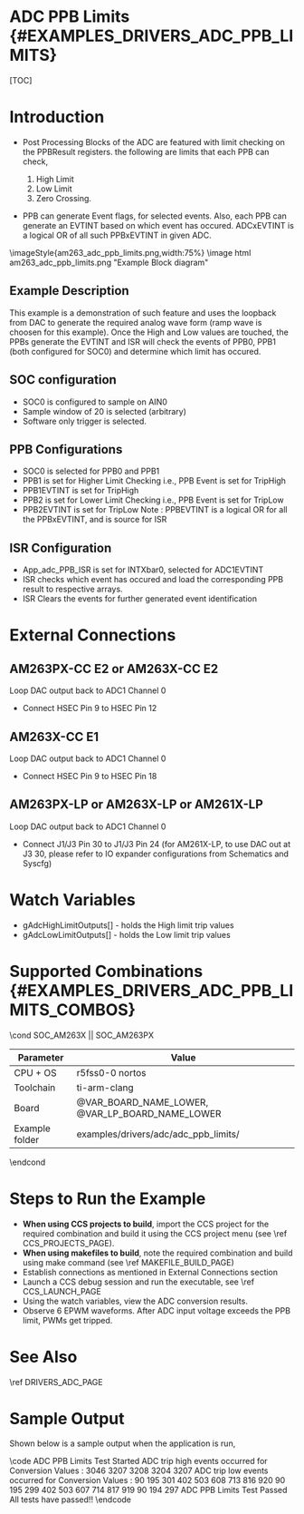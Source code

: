 # ADC PPB Limits {#EXAMPLES_DRIVERS_ADC_PPB_LIMITS}

[TOC]

# Introduction
- Post Processing Blocks of the ADC are featured with limit checking on the PPBResult registers. the following are limits that each PPB can check,
    1. High Limit
    2. Low Limit
    3. Zero Crossing.

- PPB can generate Event flags, for selected events. Also, each PPB can generate an EVTINT based on which event has occured. ADCxEVTINT is a logical OR of all such PPBxEVTINT in given ADC.

\imageStyle{am263_adc_ppb_limits.png,width:75%}
\image html am263_adc_ppb_limits.png "Example Block diagram"
## Example Description
This example is a demonstration of such feature and uses the loopback from DAC to generate the required analog wave form (ramp wave is choosen for this example). Once the High and Low values are touched, the PPBs generate the EVTINT and ISR will check the events of PPB0, PPB1 (both configured for SOC0) and determine which limit has occured.


## SOC configuration
- SOC0 is configured to sample on AIN0
- Sample window of 20 is selected (arbitrary)
- Software only trigger is selected.
## PPB Configurations
- SOC0 is selected for PPB0 and PPB1
- PPB1 is set for Higher Limit Checking i.e., PPB Event is set for TripHigh
- PPB1EVTINT is set for TripHigh
- PPB2 is set for Lower Limit Checking i.e., PPB Event is set for TripLow
- PPB2EVTINT is set for TripLow
Note :  PPBEVTINT is a logical OR for all the PPBxEVTINT, and is source for ISR

## ISR Configuration
- App_adc_PPB_ISR is set for INTXbar0, selected for ADC1EVTINT
- ISR checks which event has occured and load the corresponding PPB result to respective arrays.
- ISR Clears the events for further generated event identification

# External Connections

## AM263PX-CC E2 or AM263X-CC E2
Loop DAC output back to ADC1 Channel 0
- Connect HSEC Pin 9 to HSEC Pin 12
## AM263X-CC E1
Loop DAC output back to ADC1 Channel 0
- Connect HSEC Pin 9 to HSEC Pin 18

## AM263PX-LP or AM263X-LP or AM261X-LP
Loop DAC output back to ADC1 Channel 0
- Connect J1/J3 Pin 30 to J1/J3 Pin 24
(for AM261X-LP, to use DAC out at J3 30, please refer to IO expander configurations from Schematics and Syscfg)

# Watch Variables
- gAdcHighLimitOutputs[] - holds the High limit trip values
- gAdcLowLimitOutputs[] - holds the Low limit trip values

# Supported Combinations {#EXAMPLES_DRIVERS_ADC_PPB_LIMITS_COMBOS}

\cond SOC_AM263X || SOC_AM263PX

 Parameter      | Value
 ---------------|-----------
 CPU + OS       | r5fss0-0 nortos
 Toolchain      | ti-arm-clang
 Board          | @VAR_BOARD_NAME_LOWER, @VAR_LP_BOARD_NAME_LOWER
 Example folder | examples/drivers/adc/adc_ppb_limits/

\endcond

# Steps to Run the Example

- **When using CCS projects to build**, import the CCS project for the required combination
  and build it using the CCS project menu (see \ref CCS_PROJECTS_PAGE).
- **When using makefiles to build**, note the required combination and build using
  make command (see \ref MAKEFILE_BUILD_PAGE)
- Establish connections as mentioned in External Connections section
- Launch a CCS debug session and run the executable, see \ref CCS_LAUNCH_PAGE
- Using the watch variables, view the ADC conversion results.
- Observe 6 EPWM waveforms. After ADC input voltage exceeds the PPB limit, PWMs get tripped.

# See Also

\ref DRIVERS_ADC_PAGE

# Sample Output

Shown below is a sample output when the application is run,

\code
ADC PPB Limits Test Started
ADC trip high events occurred for Conversion Values :
	3046
	3207
	3208
	3204
	3207
ADC trip low events occurred for Conversion Values :
	90
	195
	301
	402
	503
	608
	713
	816
	920
	90
	195
	299
	402
	503
	607
	714
	817
	919
	90
	194
	297
ADC PPB Limits Test Passed
All tests have passed!!
\endcode
